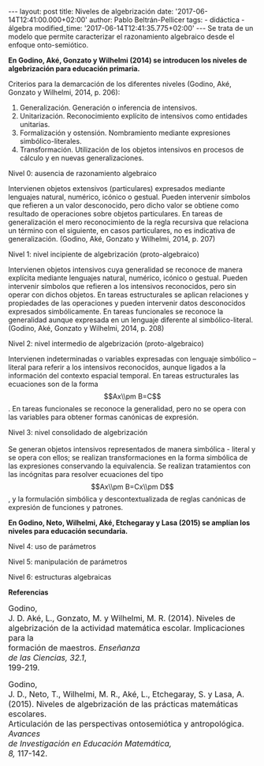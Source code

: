 --- layout: post title: Niveles de algebrización date:
'2017-06-14T12:41:00.000+02:00' author: Pablo Beltrán-Pellicer tags: -
didáctica - álgebra modified\_time: '2017-06-14T12:41:35.775+02:00' ---
Se trata de un modelo que permite caracterizar el razonamiento
algebraico desde el enfoque onto-semiótico.  
  
**En Godino, Aké, Gonzato y Wilhelmi (2014) se introducen los niveles de
algebrización para educación primaria.**  
  
Criterios para la demarcación de los diferentes niveles (Godino, Aké,
Gonzato y Wilhelmi, 2014, p. 206):  
1. Generalización. Generación o inferencia de intensivos.  
2. Unitarización. Reconocimiento explícito de intensivos como entidades
unitarias.  
3. Formalización y ostensión. Nombramiento mediante expresiones
simbólico-literales.  
4. Transformación. Utilización de los objetos intensivos en procesos de
cálculo y en nuevas generalizaciones.  
  
  
<span class="underline">Nivel 0: ausencia de razonamiento
algebraico</span>  
  
Intervienen objetos extensivos (particulares) expresados mediante
lenguajes natural, numérico, icónico o gestual. Pueden intervenir
símbolos que refieren a un valor desconocido, pero dicho valor se
obtiene como resultado de operaciones sobre objetos particulares. En
tareas de generalización el mero reconocimiento de la regla recursiva
que relaciona un término con el siguiente, en casos particulares, no es
indicativa de generalización. (Godino, Aké, Gonzato y Wilhelmi, 2014, p.
207)  
  
  
<span class="underline">Nivel 1: nivel incipiente de algebrización
(proto-algebraico)</span>  
  
Intervienen objetos intensivos cuya generalidad se reconoce de manera
explícita mediante lenguajes natural, numérico, icónico o gestual.
Pueden intervenir símbolos que refieren a los intensivos reconocidos,
pero sin operar con dichos objetos. En tareas estructurales se aplican
relaciones y propiedades de las operaciones y pueden intervenir datos
desconocidos expresados simbólicamente. En tareas funcionales se
reconoce la generalidad aunque expresada en un lenguaje diferente al
simbólico-literal. (Godino, Aké, Gonzato y Wilhelmi, 2014, p. 208)  
  
<span class="underline">Nivel 2: nivel intermedio de algebrización
(proto-algebraico)</span>  
  
Intervienen indeterminadas o variables expresadas con lenguaje simbólico
– literal para referir a los intensivos reconocidos, aunque ligados a la
información del contexto espacial temporal. En tareas estructurales las
ecuaciones son de la forma $$Ax\\pm B=C$$. En tareas funcionales se
reconoce la generalidad, pero no se opera con las variables para obtener
formas canónicas de expresión.  
  
<span class="underline">Nivel 3: nivel consolidado de
algebrización</span>  
<span class="underline">  
</span>Se generan objetos intensivos representados de manera simbólica -
literal y se opera con ellos; se realizan transformaciones en la forma
simbólica de las expresiones conservando la equivalencia. Se realizan
tratamientos con las incógnitas para resolver ecuaciones del tipo
$$Ax\\pm B=Cx\\pm D$$, y la formulación simbólica y descontextualizada
de reglas canónicas de expresión de funciones y patrones.  
  
  
  
**En Godino, Neto, Wilhelmi, Aké, Etchegaray y Lasa (2015) se amplían
los niveles para educación secundaria.**  
  
<span class="underline">Nivel 4: uso de parámetros</span>  
  
<span class="underline">Nivel 5: manipulación de parámetros</span>  
  
<span class="underline">Nivel 6: estructuras algebraicas</span>  
  
**Referencias**  
  
<span id="docs-internal-guid-e4b00f81-a5b0-08fc-e5c2-2ee6b98c76ed"><span
style="font-size: 12pt; vertical-align: baseline; white-space: pre-wrap;">Godino,
J. D. Aké, L., Gonzato, M. y Wilhelmi, M. R. (2014). Niveles de
algebrización de la actividad matemática escolar. Implicaciones para la
formación de maestros. </span><span
style="font-size: 12pt; font-style: italic; vertical-align: baseline; white-space: pre-wrap;">Enseñanza
de las Ciencias, 32.1</span><span
style="font-size: 12pt; vertical-align: baseline; white-space: pre-wrap;">,
199-219.</span></span>  
  
<span id="docs-internal-guid-e4b00f81-a5ad-e984-e0f7-1c3f3bafe194"><span
style="font-size: 12pt; vertical-align: baseline; white-space: pre-wrap;">Godino,
J. D., Neto, T., Wilhelmi, M. R., Aké, L., Etchegaray, S. y Lasa, A.
(2015). Niveles de algebrización de las prácticas matemáticas escolares.
Articulación de las perspectivas ontosemiótica y antropológica.
</span><span
style="font-size: 12pt; font-style: italic; vertical-align: baseline; white-space: pre-wrap;">Avances
de Investigación en Educación Mate</span><span
style="font-size: 12pt; vertical-align: baseline; white-space: pre-wrap;">*mática,*</span><span
style="font-size: 12pt; vertical-align: baseline; white-space: pre-wrap;">
*8,* 117-142.</span></span>
